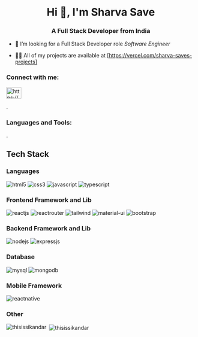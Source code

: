 <h1 align="center">Hi 👋, I'm Sharva Save</h1>
<h3 align="center">A Full Stack Developer from India</h3>



<!-- - 🌱 I’m currently learning *Next.js* -->

- 🤝 I’m looking for a Full Stack Developer role *Software Engineer*

- 👨‍💻 All of my projects are available at [https://vercel.com/sharva-saves-projects]



<h3 align="left">Connect with me:</h3>
<p align="left">

<a href="https://www.linkedin.com/in/sharva-save/" target="blank"><img align="center" src="https://raw.githubusercontent.com/rahuldkjain/github-profile-readme-generator/master/src/images/icons/Social/linked-in-alt.svg" alt="https://www.linkedin.com/in/sharva-save/" height="30" width="40" /></a>

</p>
.
<h3 align="left">Languages and Tools:</h3>.
<!----------------------------------- Tech Stack Section ------------------------------------>
<h2>Tech Stack</h2>
<h3>Languages</h3>
<p>
    <img src="https://img.shields.io/badge/HTML5-E34F26?style=for-the-badge&logo=html5&logoColor=white" alt="html5" />
    <img src="https://img.shields.io/badge/CSS3-1572B6?style=for-the-badge&logo=css3&logoColor=white" alt="css3" />
    <img src="https://img.shields.io/badge/JavaScript-323330?style=for-the-badge&logo=javascript&logoColor=F7DF1E" alt="javascript" />
<!--     <img src="https://img.shields.io/badge/Python-FFD43B?style=for-the-badge&logo=python&logoColor=blue" alt="python" /> -->
    <img src="https://img.shields.io/badge/TypeScript-007ACC?style=for-the-badge&logo=typescript&logoColor=white" alt="typescript" />
</p>
<h3>Frontend Framework and Lib</h3>
<p>
    <img src="https://img.shields.io/badge/React JS-20232A?style=for-the-badge&logo=react&logoColor=61DAFB" alt="reactjs" />
    <!-- <img src="https://img.shields.io/badge/Redux Toolkit-593D88?style=for-the-badge&logo=redux&logoColor=white" alt="redux" /> -->
    <img src="https://img.shields.io/badge/React_Router-CA4245?style=for-the-badge&logo=react-router&logoColor=white" alt="reactrouter" />
    <img src="https://img.shields.io/badge/Tailwind_CSS-38B2AC?style=for-the-badge&logo=tailwind-css&logoColor=white" alt="tailwind" />
    <img src="https://img.shields.io/badge/Material%20UI-007FFF?style=for-the-badge&logo=mui&logoColor=white" alt="material-ui" />
    <img src="https://img.shields.io/badge/Bootstrap-563D7C?style=for-the-badge&logo=bootstrap&logoColor=white" alt="bootstrap" />
<!--     <img src="https://img.shields.io/badge/material%20design-757575?style=for-the-badge&logo=material%20design&logoColor=white" alt="material-design" /> -->
  
</p>
<h3>Backend Framework and Lib</h3>
<p>
    <img src="https://img.shields.io/badge/Node.js-339933?style=for-the-badge&logo=nodedotjs&logoColor=white" alt="nodejs" />
    <img src="https://img.shields.io/badge/Express.js-000000?style=for-the-badge&logo=express&logoColor=white" alt="expressjs" />
<!--     <img src="https://img.shields.io/badge/Django-092E20?style=for-the-badge&logo=django&logoColor=green" alt="django" /> -->
</p>
<h3>Database</h3>
<p>
    <img src="https://img.shields.io/badge/MySQL-005C84?style=for-the-badge&logo=mysql&logoColor=white" alt="mysql" />
    <img src="https://img.shields.io/badge/MongoDB-4EA94B?style=for-the-badge&logo=mongodb&logoColor=white" alt="mongodb" />
<!--     <img src="https://img.shields.io/badge/SQLite-07405E?style=for-the-badge&logo=sqlite&logoColor=white" alt="sqlite" /> -->
</p>
<h3>Mobile Framework </h3>
<p>
    <img src="https://img.shields.io/badge/React_Native-20232A?style=for-the-badge&logo=react&logoColor=61DAFB" alt="reactnative" />
</p>
<h3>Other</h3>
<p>

 


</p>




<p><img align="left" src="https://github-readme-stats.vercel.app/api/top-langs?username=sharva-save&show_icons=true&locale=en&layout=compact" alt="thisissikandar" /></p>

<p>&nbsp;<img align="center" src="https://github-readme-stats.vercel.app/api?username=sharva-save&show_icons=true&locale=en" alt="thisissikandar" /></p>


